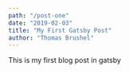 ```yaml
---
path: "/post-one"
date: "2019-02-03"
title: "My First Gatsby Post"
author: "Thomas Brushel"
---
```


This is my first blog post in gatsby